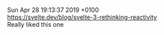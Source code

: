 Sun Apr 28 19:13:37 2019 +0100  
  https://svelte.dev/blog/svelte-3-rethinking-reactivity  
  Really liked this one


  